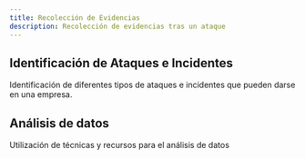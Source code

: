 ```yaml
---
title: Recolección de Evidencias
description: Recolección de evidencias tras un ataque
---
```


## Identificación de Ataques e Incidentes

Identificación de diferentes tipos de ataques e incidentes que pueden darse en una empresa.

## Análisis de datos

Utilización de técnicas y recursos para el análisis de datos